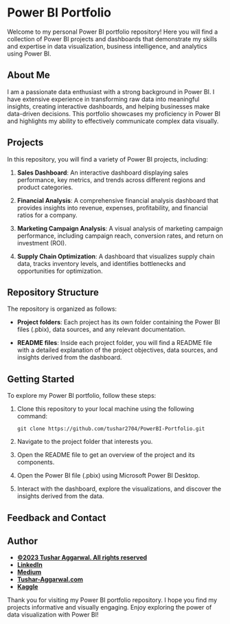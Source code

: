 # Power BI Portfolio

Welcome to my personal Power BI portfolio repository! Here you will find a collection of Power BI projects and dashboards that demonstrate my skills and expertise in data visualization, business intelligence, and analytics using Power BI.

## About Me
I am a passionate data enthusiast with a strong background in Power BI. I have extensive experience in transforming raw data into meaningful insights, creating interactive dashboards, and helping businesses make data-driven decisions. This portfolio showcases my proficiency in Power BI and highlights my ability to effectively communicate complex data visually.

## Projects

In this repository, you will find a variety of Power BI projects, including:

1. **Sales Dashboard**: An interactive dashboard displaying sales performance, key metrics, and trends across different regions and product categories.

2. **Financial Analysis**: A comprehensive financial analysis dashboard that provides insights into revenue, expenses, profitability, and financial ratios for a company.

3. **Marketing Campaign Analysis**: A visual analysis of marketing campaign performance, including campaign reach, conversion rates, and return on investment (ROI).

4. **Supply Chain Optimization**: A dashboard that visualizes supply chain data, tracks inventory levels, and identifies bottlenecks and opportunities for optimization.

## Repository Structure

The repository is organized as follows:

- **Project folders**: Each project has its own folder containing the Power BI files (.pbix), data sources, and any relevant documentation.

- **README files**: Inside each project folder, you will find a README file with a detailed explanation of the project objectives, data sources, and insights derived from the dashboard.

## Getting Started

To explore my Power BI portfolio, follow these steps:

1. Clone this repository to your local machine using the following command:

   ```
   git clone https://github.com/tushar2704/PowerBI-Portfolio.git
   ```

2. Navigate to the project folder that interests you.

3. Open the README file to get an overview of the project and its components.

4. Open the Power BI file (.pbix) using Microsoft Power BI Desktop.

5. Interact with the dashboard, explore the visualizations, and discover the insights derived from the data.

## Feedback and Contact

## Author
- <ins><b>©2023 Tushar Aggarwal. All rights reserved</b></ins>
- <b>[LinkedIn](https://www.linkedin.com/in/tusharaggarwalinseec/)</b>
- <b>[Medium](https://medium.com/@tushar_aggarwal)</b> 
- <b>[Tushar-Aggarwal.com](https://www.tushar-aggarwal.com/)</b>
- <b>[Kaggle](https://www.kaggle.com/tusharaggarwal27)</b> 

Thank you for visiting my Power BI portfolio repository. I hope you find my projects informative and visually engaging. Enjoy exploring the power of data visualization with Power BI!